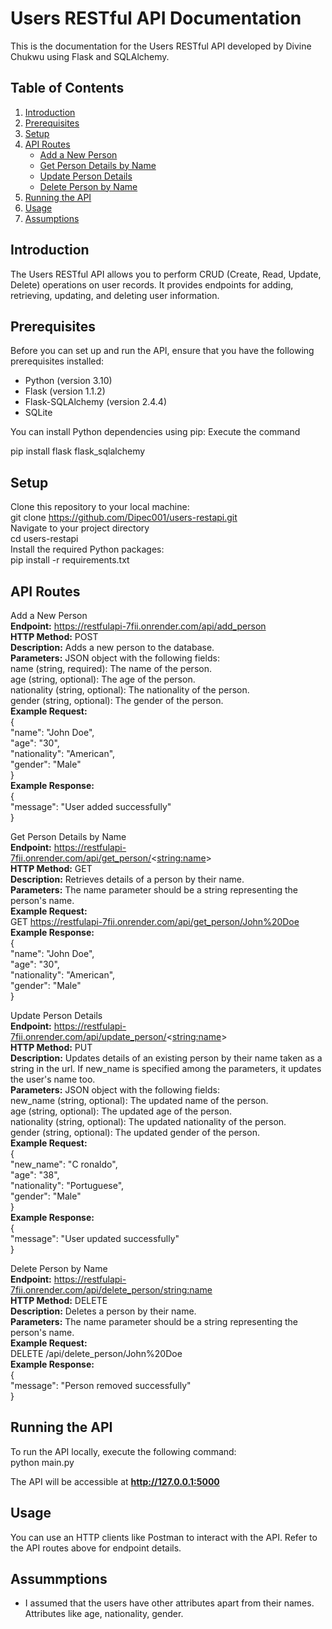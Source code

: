 # Users RESTful API Documentation

This is the documentation for the Users RESTful API developed by Divine Chukwu using Flask and SQLAlchemy.

## Table of Contents

1. [Introduction](#introduction)
2. [Prerequisites](#prerequisites)
3. [Setup](#setup)
4. [API Routes](#api-routes)
   - [Add a New Person](#add-a-new-person)
   - [Get Person Details by Name](#get-person-details-by-name)
   - [Update Person Details](#update-person-details)
   - [Delete Person by Name](#delete-person-by-name)
5. [Running the API](#running-the-api)
6. [Usage](#usage)
7. [Assumptions](#assumptions)


## Introduction

The Users RESTful API allows you to perform CRUD (Create, Read, Update, Delete) operations on user records. It provides endpoints for adding, retrieving, updating, and deleting user information.

## Prerequisites

Before you can set up and run the API, ensure that you have the following prerequisites installed:

- Python (version 3.10)
- Flask (version 1.1.2)
- Flask-SQLAlchemy (version 2.4.4)
- SQLite

You can install Python dependencies using pip:
Execute the command

pip install flask flask_sqlalchemy

## Setup

Clone this repository to your local machine: <br>
git clone https://github.com/Dipec001/users-restapi.git <br>
Navigate to your project directory <br>
cd users-restapi <br>
Install the required Python packages: <br>
pip install -r requirements.txt



## API Routes
Add a New Person <br>
**Endpoint:**  https://restfulapi-7fii.onrender.com/api/add_person <br>
**HTTP Method:** POST <br>
**Description:** Adds a new person to the database. <br>
**Parameters:** JSON object with the following fields: <br>
name (string, required): The name of the person. <br>
age (string, optional): The age of the person. <br>
nationality (string, optional): The nationality of the person. <br>
gender (string, optional): The gender of the person. <br>
**Example Request:** <br>
{ <br>
  "name": "John Doe", <br>
  "age": "30", <br>
  "nationality": "American", <br>
  "gender": "Male" <br>
} <br>
**Example Response:** <br>
{ <br>
  "message": "User added successfully" <br>
} <br>

Get Person Details by Name <br>
**Endpoint:**  https://restfulapi-7fii.onrender.com/api/get_person/<<string:name>> <br>
**HTTP Method:** GET <br>
**Description:** Retrieves details of a person by their name. <br>
**Parameters:** The name parameter should be a string representing the person's name. <br>
**Example Request:** <br>
GET  https://restfulapi-7fii.onrender.com/api/get_person/John%20Doe <br>
**Example Response:** <br>
{ <br>
   "name": "John Doe", <br>
   "age": "30", <br>
   "nationality": "American", <br>
   "gender": "Male" <br>
} <br>


Update Person Details <br>
**Endpoint:**  https://restfulapi-7fii.onrender.com/api/update_person/<<string:name>> <br>
**HTTP Method:** PUT <br>
**Description:** Updates details of an existing person by their name taken as a string in the url. If new_name is specified among the parameters, it updates the user's name too. <br>
**Parameters:** JSON object with the following fields: <br>
new_name (string, optional): The updated name of the person. <br>
age (string, optional): The updated age of the person. <br>
nationality (string, optional): The updated nationality of the person. <br>
gender (string, optional): The updated gender of the person. <br>
**Example Request:** <br>
{ <br>
  "new_name": "C ronaldo", <br>
  "age": "38", <br>
  "nationality": "Portuguese", <br>
  "gender": "Male" <br>
} <br>
**Example Response:** <br>
{ <br>
  "message": "User updated successfully" <br>
} <br>


Delete Person by Name <br>
**Endpoint:**  https://restfulapi-7fii.onrender.com/api/delete_person/<string:name> <br>
**HTTP Method:** DELETE <br>
**Description:** Deletes a person by their name. <br>
**Parameters:** The name parameter should be a string representing the person's name. <br>
**Example Request:** <br>
DELETE /api/delete_person/John%20Doe <br>
**Example Response:** <br>
{ <br>
  "message": "Person removed successfully" <br>
} <br>


## Running the API <br>
To run the API locally, execute the following command: <br>
python main.py <br>

The API will be accessible at **http://127.0.0.1:5000** <br>

## Usage <br>
You can use an HTTP clients like Postman to interact with the API. Refer to the API routes above for endpoint details. <br>

## Assummptions <br>
- I assumed that the users have other attributes apart from their names. Attributes like age, nationality, gender.






